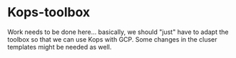 # Kops-toolbox

Work needs to be done here... basically, we should "just" have to adapt the toolbox so that we can use Kops with GCP.
Some changes in the cluser templates might be needed as well.
